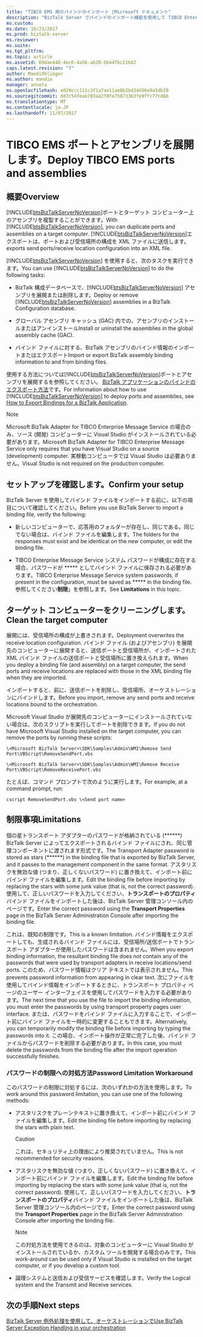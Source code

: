 ```yaml
---
title: "TIBCO EMS 用のバインドのインポート |Microsoft ドキュメント"
description: "BizTalk Server でバインドのインポート機能を使用して TIBCO Enterprise Message Service アプリケーションの BizTalk アダプターの展開します。"
ms.custom: 
ms.date: 10/23/2017
ms.prod: biztalk-server
ms.reviewer: 
ms.suite: 
ms.tgt_pltfrm: 
ms.topic: article
ms.assetid: 69dae448-4ec6-4a56-a628-bb447bc21b62
caps.latest.revision: "7"
author: MandiOhlinger
ms.author: mandia
manager: anneta
ms.openlocfilehash: e020ccc111c3f1a7ae11ae0b2b434d36e8a5db28
ms.sourcegitcommit: dd7c54feab783ae2f8fe75873363fe9ffc77cd66
ms.translationtype: MT
ms.contentlocale: ja-JP
ms.lasthandoff: 11/07/2017
---
```

# <a name="deploy-tibco-ems-ports-and-assemblies"></a><span data-ttu-id="ef796-103">TIBCO EMS ポートとアセンブリを展開します。</span><span class="sxs-lookup"><span data-stu-id="ef796-103">Deploy TIBCO EMS ports and assemblies</span></span>

## <a name="overview"></a><span data-ttu-id="ef796-104">概要</span><span class="sxs-lookup"><span data-stu-id="ef796-104">Overview</span></span>
<span data-ttu-id="ef796-105">[!INCLUDE[btsBizTalkServerNoVersion](../includes/btsbiztalkservernoversion-md.md)]ポートとターゲット コンピューター上のアセンブリを複製することができます。</span><span class="sxs-lookup"><span data-stu-id="ef796-105">With [!INCLUDE[btsBizTalkServerNoVersion](../includes/btsbiztalkservernoversion-md.md)], you can duplicate ports and assemblies on a target computer.</span></span> [!INCLUDE[btsBizTalkServerNoVersion](../includes/btsbiztalkservernoversion-md.md)]<span data-ttu-id="ef796-106">エクスポートは、ポートおよび受信場所の構成を XML ファイルに送信します。</span><span class="sxs-lookup"><span data-stu-id="ef796-106"> exports send ports/receive location configuration into an XML file.</span></span>  
  
 <span data-ttu-id="ef796-107">[!INCLUDE[btsBizTalkServerNoVersion](../includes/btsbiztalkservernoversion-md.md)] を使用すると、次のタスクを実行できます。</span><span class="sxs-lookup"><span data-stu-id="ef796-107">You can use [!INCLUDE[btsBizTalkServerNoVersion](../includes/btsbiztalkservernoversion-md.md)] to do the following tasks:</span></span>  
  
-   <span data-ttu-id="ef796-108">BizTalk 構成データベースで、[!INCLUDE[btsBizTalkServerNoVersion](../includes/btsbiztalkservernoversion-md.md)] アセンブリを展開または削除します。</span><span class="sxs-lookup"><span data-stu-id="ef796-108">Deploy or remove [!INCLUDE[btsBizTalkServerNoVersion](../includes/btsbiztalkservernoversion-md.md)] assemblies in a BizTalk Configuration database.</span></span>  
  
-   <span data-ttu-id="ef796-109">グローバル アセンブリ キャッシュ (GAC) 内での、アセンブリのインストールまたはアンインストール</span><span class="sxs-lookup"><span data-stu-id="ef796-109">Install or uninstall the assemblies in the global assembly cache (GAC).</span></span>  
  
-   <span data-ttu-id="ef796-110">バインド ファイルに対する、BizTalk アセンブリのバインド情報のインポートまたはエクスポート</span><span class="sxs-lookup"><span data-stu-id="ef796-110">Import or export BizTalk assembly binding information to and from binding files.</span></span>  
  
 <span data-ttu-id="ef796-111">使用する方法については[!INCLUDE[btsBizTalkServerNoVersion](../includes/btsbiztalkservernoversion-md.md)]ポートとアセンブリを展開するを参照してください。 [BizTalk アプリケーションのバインドのエクスポート方法](../core/how-to-export-bindings-for-a-biztalk-application.md)です。</span><span class="sxs-lookup"><span data-stu-id="ef796-111">For information about how to use [!INCLUDE[btsBizTalkServerNoVersion](../includes/btsbiztalkservernoversion-md.md)] to deploy ports and assemblies, see [How to Export Bindings for a BizTalk Application](../core/how-to-export-bindings-for-a-biztalk-application.md).</span></span>  
  
> [!NOTE]
>  <span data-ttu-id="ef796-112">Microsoft BizTalk Adapter for TIBCO Enterprise Message Service の場合のみ、ソース (開発) コンピューターに Visual Studio がインストールされている必要があります。</span><span class="sxs-lookup"><span data-stu-id="ef796-112">Microsoft BizTalk Adapter for TIBCO Enterprise Message Service only requires that you have Visual Studio on a source (development) computer.</span></span> <span data-ttu-id="ef796-113">実稼動コンピュータでは Visual Studio は必要ありません。</span><span class="sxs-lookup"><span data-stu-id="ef796-113">Visual Studio is not required on the production computer.</span></span>  

## <a name="confirm-your-setup"></a><span data-ttu-id="ef796-114">セットアップを確認します。</span><span class="sxs-lookup"><span data-stu-id="ef796-114">Confirm your setup</span></span>
<span data-ttu-id="ef796-115">BizTalk Server を使用してバインド ファイルをインポートする前に、以下の項目について確認してください。</span><span class="sxs-lookup"><span data-stu-id="ef796-115">Before you use BizTalk Server to import a binding file, verify the following:</span></span>  
  
-   <span data-ttu-id="ef796-116">新しいコンピューターで、応答用のフォルダーが存在し、同じである。同じでない場合は、バインド ファイルを編集します。</span><span class="sxs-lookup"><span data-stu-id="ef796-116">The folders for the responses must exist and be identical on the new computer, or edit the binding file.</span></span>  
  
-   <span data-ttu-id="ef796-117">TIBCO Enterprise Message Service システム パスワードが構成に存在する場合、パスワードが ***** としてバインド ファイルに保存される必要があります。</span><span class="sxs-lookup"><span data-stu-id="ef796-117">TIBCO Enterprise Message Service system passwords, if present in the configuration, must be saved as ***** in the binding file.</span></span> <span data-ttu-id="ef796-118">参照してください**制限**」を参照します。</span><span class="sxs-lookup"><span data-stu-id="ef796-118">See **Limitations** in this topic.</span></span>


## <a name="clean-the-target-computer"></a><span data-ttu-id="ef796-119">ターゲット コンピューターをクリーニングします。</span><span class="sxs-lookup"><span data-stu-id="ef796-119">Clean the target computer</span></span>
<span data-ttu-id="ef796-120">展開には、受信場所の構成が上書きされます。</span><span class="sxs-lookup"><span data-stu-id="ef796-120">Deployment overwrites the receive location configuration.</span></span> <span data-ttu-id="ef796-121">バインド ファイル (およびアセンブリ) を展開先のコンピューターに展開すると、送信ポートと受信場所が、インポートされた XML バインド ファイルの送信ポートと受信場所に置き換えられます。</span><span class="sxs-lookup"><span data-stu-id="ef796-121">When you deploy a binding file (and assembly) on a target computer, the send ports and receive locations are replaced with those in the XML binding file when they are imported.</span></span>  

<span data-ttu-id="ef796-122">インポートすると、前に、送信ポートを削除し、受信場所、オーケストレーションにバインドします。</span><span class="sxs-lookup"><span data-stu-id="ef796-122">Before you import, remove any send ports and receive locations bound to the orchestration.</span></span>  
  
<span data-ttu-id="ef796-123">Microsoft Visual Studio が展開先のコンピューターにインストールされていない場合は、次のスクリプトを実行してポートを削除できます。</span><span class="sxs-lookup"><span data-stu-id="ef796-123">If you do not have Microsoft Visual Studio installed on the target computer, you can remove the ports by running these scripts:</span></span>  
  
`\<Microsoft BizTalk Server>\SDK\Samples\Admin\WMI\Remove Send Port\VBScript\RemoveSendPort.vbs`  
  
`\<Microsoft BizTalk Server>\SDK\Samples\Admin\WMI\Remove Receive Port\VBScript\RemoveReceivePort.vbs`
  

<span data-ttu-id="ef796-124">たとえば、コマンド プロンプトで次のように実行します。</span><span class="sxs-lookup"><span data-stu-id="ef796-124">For example, at a command prompt, run:</span></span>  
  
```
cscript RemoveSendPort.vbs \<Send port name>
```

## <a name="limitations"></a><span data-ttu-id="ef796-125">制限事項</span><span class="sxs-lookup"><span data-stu-id="ef796-125">Limitations</span></span>
<span data-ttu-id="ef796-126">個の星トランスポート アダプターのパスワードが格納されている (\*\*\*\*\*\*) BizTalk Server によってエクスポートされるバインド ファイルにされ、同じ管理コンポーネントに渡されます形式です。</span><span class="sxs-lookup"><span data-stu-id="ef796-126">The Transport Adapter password is stored as stars (\*\*\*\*\*\*) in the binding file that is exported by BizTalk Server, and it passes to the management component in the same format.</span></span> <span data-ttu-id="ef796-127">アスタリスクを無効な値 (つまり、正しくないパスワード) に置き換えて、インポート前にバインド ファイルを編集します。</span><span class="sxs-lookup"><span data-stu-id="ef796-127">Edit the binding file before importing by replacing the stars with some junk value (that is, not the correct password).</span></span> <span data-ttu-id="ef796-128">使用して、正しいパスワードを入力してください、**トランスポートのプロパティ**バインド ファイルをインポートした後は、BizTalk Server 管理コンソール内のページです。</span><span class="sxs-lookup"><span data-stu-id="ef796-128">Enter the correct password using the **Transport Properties** page in the BizTalk Server Administration Console after importing the binding file.</span></span>  
  
 <span data-ttu-id="ef796-129">これは、既知の制限です。</span><span class="sxs-lookup"><span data-stu-id="ef796-129">This is a known limitation.</span></span> <span data-ttu-id="ef796-130">バインド情報をエクスポートしても、生成されるバインド ファイルには、受信場所/送信ポートでトランスポート アダプターが使用したパスワードは含まれません。</span><span class="sxs-lookup"><span data-stu-id="ef796-130">When you export binding information, the resultant binding file does not contain any of the passwords that were used by transport adapters in receive locations/send ports.</span></span> <span data-ttu-id="ef796-131">このため、パスワード情報はクリア テキストでは表示されません。</span><span class="sxs-lookup"><span data-stu-id="ef796-131">This prevents password information from appearing in clear text.</span></span> <span data-ttu-id="ef796-132">次にファイルを使用してバインド情報をインポートするときに、トランスポート プロパティ ページのユーザー インターフェイスを使用してパスワードを入力する必要があります。</span><span class="sxs-lookup"><span data-stu-id="ef796-132">The next time that you use the file to import the binding information, you must enter the passwords by using transport property pages user interface.</span></span> <span data-ttu-id="ef796-133">または、パスワードをバインド ファイルに入力することで、インポート前にバインド ファイルを一時的に変更することもできます。</span><span class="sxs-lookup"><span data-stu-id="ef796-133">Alternatively, you can temporarily modify the binding file before importing by typing the passwords into it.</span></span> <span data-ttu-id="ef796-134">この場合、インポート操作が正常に完了した後、バインド ファイルからパスワードを削除する必要があります。</span><span class="sxs-lookup"><span data-stu-id="ef796-134">In this case, you must delete the passwords from the binding file after the import operation successfully finishes.</span></span>  
  
 
### <a name="password-limitation-workaround"></a><span data-ttu-id="ef796-135">パスワードの制限への対処方法</span><span class="sxs-lookup"><span data-stu-id="ef796-135">Password Limitation Workaround</span></span>  
 <span data-ttu-id="ef796-136">このパスワードの制限に対処するには、次のいずれかの方法を使用します。</span><span class="sxs-lookup"><span data-stu-id="ef796-136">To work around this password limitation, you can use one of the following methods:</span></span>  
  
-   <span data-ttu-id="ef796-137">アスタリスクをプレーンテキストに置き換えて、インポート前にバインド ファイルを編集します。</span><span class="sxs-lookup"><span data-stu-id="ef796-137">Edit the binding file before importing by replacing the stars with plain text.</span></span>  
  
    > [!CAUTION]
    >  <span data-ttu-id="ef796-138">これは、セキュリティ上の理由により推奨されていません。</span><span class="sxs-lookup"><span data-stu-id="ef796-138">This is not recommended for security reasons.</span></span>  
  
-   <span data-ttu-id="ef796-139">アスタリスクを無効な値 (つまり、正しくないパスワード) に置き換えて、インポート前にバインド ファイルを編集します。</span><span class="sxs-lookup"><span data-stu-id="ef796-139">Edit the binding file before importing by replacing the stars with some junk value (that is, not the correct password).</span></span> <span data-ttu-id="ef796-140">使用して、正しいパスワードを入力してください、**トランスポートのプロパティ**バインド ファイルをインポートした後は、BizTalk Server 管理コンソール内のページです。</span><span class="sxs-lookup"><span data-stu-id="ef796-140">Enter the correct password using the **Transport Properties** page in the BizTalk Server Administration Console after importing the binding file.</span></span>  
  
    > [!NOTE]
    >  <span data-ttu-id="ef796-141">この対処方法を使用できるのは、対象のコンピューターに Visual Studio がインストールされているか、カスタム ツールを開発する場合のみです。</span><span class="sxs-lookup"><span data-stu-id="ef796-141">This work-around can be used only if Visual Studio is installed on the target computer, or if you develop a custom tool.</span></span>  
  
-   <span data-ttu-id="ef796-142">論理システムと送信および受信サービスを確認します。</span><span class="sxs-lookup"><span data-stu-id="ef796-142">Verify the Logical system and the Transmit and Receive services.</span></span>  

## <a name="next-steps"></a><span data-ttu-id="ef796-143">次の手順</span><span class="sxs-lookup"><span data-stu-id="ef796-143">Next steps</span></span>
[<span data-ttu-id="ef796-144">BizTalk Server 例外処理を使用して、オーケストレーションで</span><span class="sxs-lookup"><span data-stu-id="ef796-144">Use BizTalk Server Exception Handling in your orchestration</span></span>](../core/using-biztalk-server-exception-handling5.md)